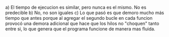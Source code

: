 a) El tiempo de ejecucion es similar, pero nunca es el mismo. No es predecible
b) No, no son iguales
c) Lo que pasó es que demoro mucho más tiempo que antes porque al agregar el segundo
bucle en cada funcion provocó una demora adicional que hace que los hilos no "choquen" tanto entre si,
lo que genera que el programa funcione de manera mas fluida.
